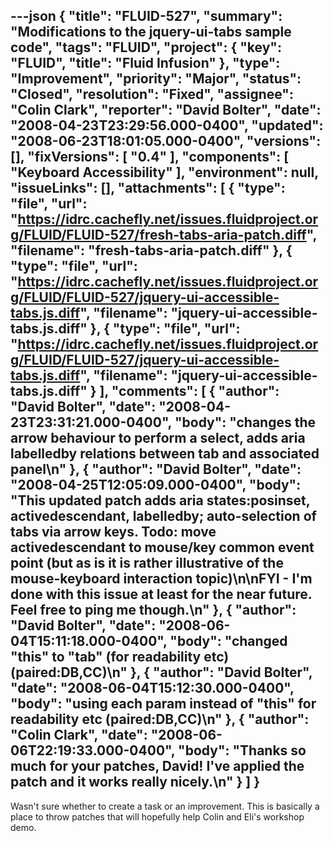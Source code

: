 ---json
{
  "title": "FLUID-527",
  "summary": "Modifications to the jquery-ui-tabs sample code",
  "tags": "FLUID",
  "project": {
    "key": "FLUID",
    "title": "Fluid Infusion"
  },
  "type": "Improvement",
  "priority": "Major",
  "status": "Closed",
  "resolution": "Fixed",
  "assignee": "Colin Clark",
  "reporter": "David Bolter",
  "date": "2008-04-23T23:29:56.000-0400",
  "updated": "2008-06-23T18:01:05.000-0400",
  "versions": [],
  "fixVersions": [
    "0.4"
  ],
  "components": [
    "Keyboard Accessibility"
  ],
  "environment": null,
  "issueLinks": [],
  "attachments": [
    {
      "type": "file",
      "url": "https://idrc.cachefly.net/issues.fluidproject.org/FLUID/FLUID-527/fresh-tabs-aria-patch.diff",
      "filename": "fresh-tabs-aria-patch.diff"
    },
    {
      "type": "file",
      "url": "https://idrc.cachefly.net/issues.fluidproject.org/FLUID/FLUID-527/jquery-ui-accessible-tabs.js.diff",
      "filename": "jquery-ui-accessible-tabs.js.diff"
    },
    {
      "type": "file",
      "url": "https://idrc.cachefly.net/issues.fluidproject.org/FLUID/FLUID-527/jquery-ui-accessible-tabs.js.diff",
      "filename": "jquery-ui-accessible-tabs.js.diff"
    }
  ],
  "comments": [
    {
      "author": "David Bolter",
      "date": "2008-04-23T23:31:21.000-0400",
      "body": "changes the arrow behaviour to perform a select, adds aria labelledby relations between tab and associated panel\n"
    },
    {
      "author": "David Bolter",
      "date": "2008-04-25T12:05:09.000-0400",
      "body": "This updated patch adds aria states:posinset, activedescendant, labelledby; auto-selection of tabs via arrow keys. Todo: move activedescendant to mouse/key common event point (but as is it is rather illustrative of the mouse-keyboard interaction topic)\n\nFYI - I'm done with this issue at least for the near future. Feel free to ping me though.\n"
    },
    {
      "author": "David Bolter",
      "date": "2008-06-04T15:11:18.000-0400",
      "body": "changed \"this\" to \"tab\" (for readability etc) (paired:DB,CC)\n"
    },
    {
      "author": "David Bolter",
      "date": "2008-06-04T15:12:30.000-0400",
      "body": "using each param instead of \"this\" for readability etc (paired:DB,CC)\n"
    },
    {
      "author": "Colin Clark",
      "date": "2008-06-06T22:19:33.000-0400",
      "body": "Thanks so much for your patches, David! I've applied the patch and it works really nicely.\n"
    }
  ]
}
---
Wasn't sure whether to create a task or an improvement. This is basically a place to throw patches that will hopefully help Colin and Eli's workshop demo.

        